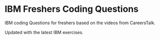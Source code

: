# IBM Freshers Coding Questions

 IBM coding Questions for freshers based on the videos from CareersTalk.

Updated with the latest IBM exercises.
